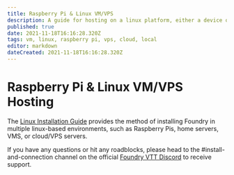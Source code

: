 ```yaml
---
title: Raspberry Pi & Linux VM/VPS
description: A guide for hosting on a linux platform, either a device on network (ie: Raspberry Pi or linux server) or in the cloud in a VM/VPS. 
published: true
date: 2021-11-18T16:16:28.320Z
tags: vm, linux, raspberry pi, vps, cloud, local
editor: markdown
dateCreated: 2021-11-18T16:16:28.320Z
---
```


# Raspberry Pi & Linux VM/VPS Hosting
The [Linux Installation Guide](/en/setup/linux-installation) provides the method of installing Foundry in multiple linux-based environments, such as Raspberry Pis, home servers, VMS, or cloud/VPS servers. 

If you have any questions or hit any roadblocks, please head to the #install-and-connection channel on the official [Foundry VTT Discord](https://discord.gg/6BzyC7swej) to receive support. 
